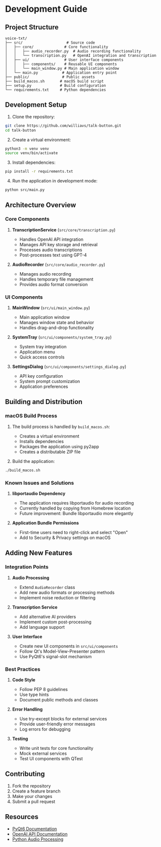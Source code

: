 # Development Guide

## Project Structure

```
voice-txt/
├── src/                    # Source code
│   ├── core/              # Core functionality
│   │   ├── audio_recorder.py  # Audio recording functionality
│   │   └── transcription.py   # OpenAI integration and transcription
│   ├── ui/                # User interface components
│   │   ├── components/    # Reusable UI components
│   │   └── main_window.py # Main application window
│   └── main.py           # Application entry point
├── public/               # Public assets
├── build_macos.sh       # macOS build script
├── setup.py             # Build configuration
└── requirements.txt     # Python dependencies
```

## Development Setup

1. Clone the repository:
```bash
git clone https://github.com/williavs/talk-button.git
cd talk-button
```

2. Create a virtual environment:
```bash
python3 -m venv venv
source venv/bin/activate
```

3. Install dependencies:
```bash
pip install -r requirements.txt
```

4. Run the application in development mode:
```bash
python src/main.py
```

## Architecture Overview

### Core Components

1. **TranscriptionService** (`src/core/transcription.py`)
   - Handles OpenAI API integration
   - Manages API key storage and retrieval
   - Processes audio transcriptions
   - Post-processes text using GPT-4

2. **AudioRecorder** (`src/core/audio_recorder.py`)
   - Manages audio recording
   - Handles temporary file management
   - Provides audio format conversion

### UI Components

1. **MainWindow** (`src/ui/main_window.py`)
   - Main application window
   - Manages window state and behavior
   - Handles drag-and-drop functionality

2. **SystemTray** (`src/ui/components/system_tray.py`)
   - System tray integration
   - Application menu
   - Quick access controls

3. **SettingsDialog** (`src/ui/components/settings_dialog.py`)
   - API key configuration
   - System prompt customization
   - Application preferences

## Building and Distribution

### macOS Build Process

1. The build process is handled by `build_macos.sh`:
   - Creates a virtual environment
   - Installs dependencies
   - Packages the application using py2app
   - Creates a distributable ZIP file

2. Build the application:
```bash
./build_macos.sh
```

### Known Issues and Solutions

1. **libportaudio Dependency**
   - The application requires libportaudio for audio recording
   - Currently handled by copying from Homebrew location
   - Future improvement: Bundle libportaudio more elegantly

2. **Application Bundle Permissions**
   - First-time users need to right-click and select "Open"
   - Add to Security & Privacy settings on macOS

## Adding New Features

### Integration Points

1. **Audio Processing**
   - Extend `AudioRecorder` class
   - Add new audio formats or processing methods
   - Implement noise reduction or filtering

2. **Transcription Service**
   - Add alternative AI providers
   - Implement custom post-processing
   - Add language support

3. **User Interface**
   - Create new UI components in `src/ui/components`
   - Follow Qt's Model-View-Presenter pattern
   - Use PyQt6's signal-slot mechanism

### Best Practices

1. **Code Style**
   - Follow PEP 8 guidelines
   - Use type hints
   - Document public methods and classes

2. **Error Handling**
   - Use try-except blocks for external services
   - Provide user-friendly error messages
   - Log errors for debugging

3. **Testing**
   - Write unit tests for core functionality
   - Mock external services
   - Test UI components with QTest

## Contributing

1. Fork the repository
2. Create a feature branch
3. Make your changes
4. Submit a pull request

## Resources

- [PyQt6 Documentation](https://www.riverbankcomputing.com/static/Docs/PyQt6/)
- [OpenAI API Documentation](https://platform.openai.com/docs/api-reference)
- [Python Audio Processing](https://python-sounddevice.readthedocs.io/) 